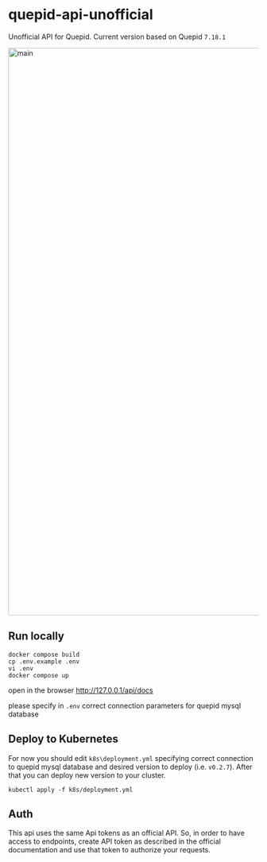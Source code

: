 # quepid-api-unofficial
Unofficial API for Quepid. Current version based on Quepid `7.18.1`


<img width="1142" alt="main" src="https://github.com/user-attachments/assets/a8edc39c-a688-4605-8607-c21d2ebd94ad" />

## Run locally

```
docker compose build
cp .env.example .env
vi .env
docker compose up
```

open in the browser http://127.0.0.1/api/docs

please specify in `.env` correct connection parameters for quepid mysql database

## Deploy to Kubernetes

For now you should edit `k8s\deployment.yml` specifying correct connection to quepid mysql database 
and desired version to deploy (i.e. `v0.2.7`). After that you can deploy new version to your cluster.

```
kubectl apply -f k8s/deployment.yml
```

## Auth

This api uses the same Api tokens as an official API. So, in order
to have access to endpoints, create API token as described in the official 
documentation and use that token to authorize your requests.